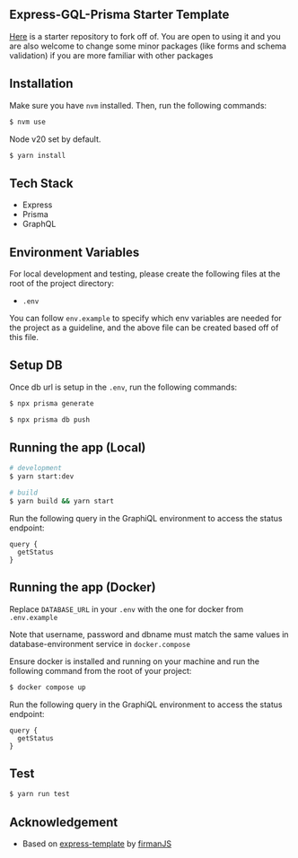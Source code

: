 ## Express-GQL-Prisma Starter Template

[Here](https://github.com/SazimAssessments/sazim-express-graphql-prisma-assessment-starter) is a starter repository to fork off of. You are open to using it and you are also welcome to change some minor packages (like forms and schema validation) if you are more familiar with other packages

## Installation

Make sure you have `nvm` installed. Then, run the following commands:

```bash
$ nvm use
```

Node v20 set by default.

```bash
$ yarn install
```

## Tech Stack

- Express
- Prisma
- GraphQL

## Environment Variables

For local development and testing, please create the following files at the root of the project directory:

- `.env`

You can follow `env.example` to specify which env variables are needed for the project as a guideline, and the above file can be created based off of this file.

## Setup DB

Once db url is setup in the `.env`, run the following commands:

```bash
$ npx prisma generate
```

```bash
$ npx prisma db push
```

## Running the app (Local)

```bash
# development
$ yarn start:dev
```

```bash
# build
$ yarn build && yarn start
```

Run the following query in the GraphiQL environment to access the status endpoint:

```
query {
  getStatus
}
```

## Running the app (Docker)

Replace `DATABASE_URL` in your `.env` with the one for docker from `.env.example`

Note that username, password and dbname must match the same values in database-environment service in `docker.compose`

Ensure docker is installed and running on your machine and run the following command from the root of your project:

```bash
$ docker compose up
```

Run the following query in the GraphiQL environment to access the status endpoint:

```
query {
  getStatus
}
```

## Test

```bash
$ yarn run test
```

## Acknowledgement

- Based on [express-template](https://github.com/firmanJS/express-template) by [firmanJS](https://github.com/firmanJS)
